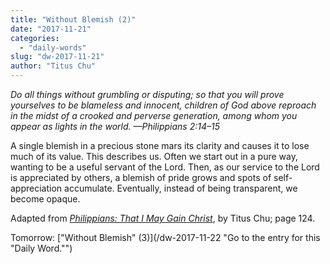 ```yaml
---
title: "Without Blemish (2)"
date: "2017-11-21"
categories: 
  - "daily-words"
slug: "dw-2017-11-21"
author: "Titus Chu"
---
```


_Do all things without grumbling or disputing; so that you will prove yourselves to be blameless and innocent, children of God above reproach in the midst of a crooked and perverse generation, among whom you appear as lights in the world._ _—Philippians 2:14–15_

A single blemish in a precious stone mars its clarity and causes it to lose much of its value. This describes us. Often we start out in a pure way, wanting to be a useful servant of the Lord. Then, as our service to the Lord is appreciated by others, a blemish of pride grows and spots of self-appreciation accumulate. Eventually, instead of being transparent, we become opaque.

Adapted from _[Philippians: That I May Gain Christ](/book-philippians "Go to the listing for this book.")_, by Titus Chu; page 124.

Tomorrow: ["Without Blemish" (3)](/dw-2017-11-22 "Go to the entry for this "Daily Word."")
